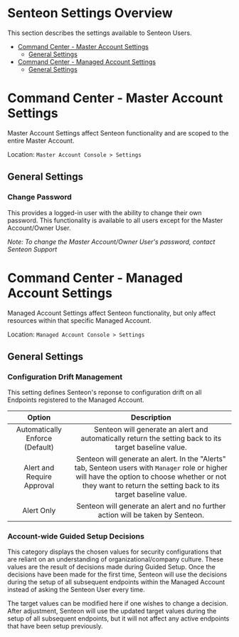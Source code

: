 # Senteon Settings Overview

This section describes the settings available to Senteon Users.

- [Command Center - Master Account Settings](settings.md#command-center-master-account-settings)
    - [General Settings](settings.md#general-settings)
- [Command Center - Managed Account Settings](settings.md#command-center-managed-account-settings)
    - [General Settings](settings.md#general-settings_1)

# Command Center - Master Account Settings

Master Account Settings affect Senteon functionality and are scoped to the entire Master Account.

Location: `Master Account Console > Settings`

## General Settings

### Change Password

This provides a logged-in user with the ability to change their own password. This functionality is available to all users except for the Master Account/Owner User.

*Note: To change the Master Account/Owner User's password, contact Senteon Support*

# Command Center - Managed Account Settings

Managed Account Settings affect Senteon functionality, but only affect resources within that specific Managed Account.

Location: `Managed Account Console > Settings`

## General Settings

### Configuration Drift Management

This setting defines Senteon's reponse to configuration drift on all Endpoints registered to the Managed Account.
  
|   Option    | Description |
|:-----------:|:-----------:|
| Automatically Enforce (Default) | Senteon will generate an alert and automatically return the setting back to its target baseline value. |
| Alert and Require Approval | Senteon will generate an alert. In the "Alerts" tab, Senteon users with `Manager` role or higher will have the option to choose whether or not they want to return the setting back to its target baseline value. |
| Alert Only | Senteon will generate an alert and no further action will be taken by Senteon. |


### Account-wide Guided Setup Decisions

This category displays the chosen values for security configurations that are reliant on an understanding of organizational/company culture. These values are the result of decisions made during Guided Setup. Once the decisions have been made for the first time, Senteon will use the decisions during the setup of all subsequent endpoints within the Managed Account instead of asking the Senteon User every time. 

The target values can be modified here if one wishes to change a decision. After adjustment, Senteon will use the updated target values during the setup of all subsequent endpoints, but it will not affect any active endpoints that have been setup previously.
